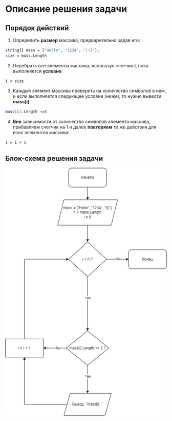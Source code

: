 # Описание решения задачи
## Порядок действий
1. Определить __размер__ массива, предварительно задав его:
```sh
string[] mass = ["Hello", "1234", ")()"];
size = mass.Length
```
2. Перебрать все элементы массива, используя счетчик __*i*__, пока выполняется **условие**: 
```
i < size
```
3. Каждый элемент массива проверять на количество символов в нем, и если выполняется следующее условие (ниже), то нужно вывести **mass[i]**:
```sh
mass[i].Length <=3
```
4. **Вне** зависимости от количества символов элемента массива, прибавляем счетчик на 1 и далее **повторяем** те же действия для всех элементов массива:
```sh
i = i + 1
```
## Блок-схема решения задачи
![Блок-схема](Блок-схема.jpg "Блок-схема")